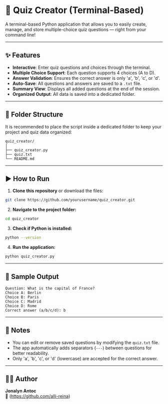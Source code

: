 # 📝 Quiz Creator (Terminal-Based)

A terminal-based Python application that allows you to easily create, manage, and store multiple-choice quiz questions — right from your command line!

---

## ✨ Features

- **Interactive**: Enter quiz questions and choices through the terminal.
- **Multiple Choice Support**: Each question supports 4 choices (A to D).
- **Answer Validation**: Ensures the correct answer is only 'a', 'b', 'c', or 'd'.
- **Auto-Save**: All questions and answers are saved to a `.txt` file.
- **Summary View**: Displays all added questions at the end of the session.
- **Organized Output**: All data is saved into a dedicated folder.

---

## 📁 Folder Structure

It is recommended to place the script inside a dedicated folder to keep your project and quiz data organized:

```
quiz_creator/
│
├── quiz_creator.py
├── quiz.txt
└── README.md
```

---

## ▶️ How to Run

1. **Clone this repository** or download the files:

```bash
git clone https://github.com/yourusername/quiz_creator.git
```

2. **Navigate to the project folder:**

```bash
cd quiz_creator
```

3. **Check if Python is installed:**

```bash
python --version
```

4. **Run the application:**

```bash
python quiz_creator.py
```

---

## 💬 Sample Output

```
Question: What is the capital of France?
Choice A: Berlin
Choice B: Paris
Choice C: Madrid
Choice D: Rome
Correct answer (a/b/c/d): b

```

---

## 📌 Notes

- You can edit or remove saved questions by modifying the `quiz.txt` file.
- The app automatically adds separators (`---`) between questions for better readability.
- Only 'a', 'b', 'c', or 'd' (lowercase) are accepted for the correct answer.

---

## 👩‍💻 Author

**Jonalyn Antoc**    
🔗 (https://github.com/alli-reina)
